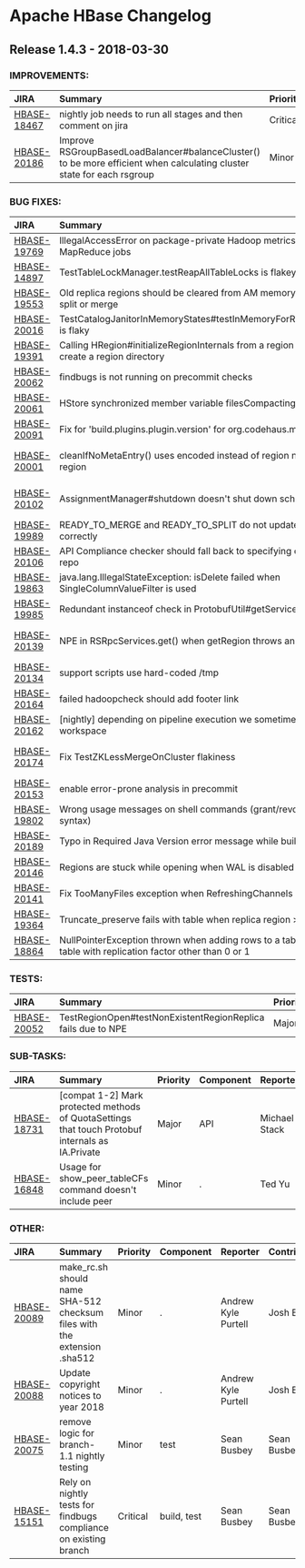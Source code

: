 
<!---
# Licensed to the Apache Software Foundation (ASF) under one
# or more contributor license agreements.  See the NOTICE file
# distributed with this work for additional information
# regarding copyright ownership.  The ASF licenses this file
# to you under the Apache License, Version 2.0 (the
# "License"); you may not use this file except in compliance
# with the License.  You may obtain a copy of the License at
#
#     http://www.apache.org/licenses/LICENSE-2.0
#
# Unless required by applicable law or agreed to in writing, software
# distributed under the License is distributed on an "AS IS" BASIS,
# WITHOUT WARRANTIES OR CONDITIONS OF ANY KIND, either express or implied.
# See the License for the specific language governing permissions and
# limitations under the License.
-->
# Apache HBase Changelog

## Release 1.4.3 - 2018-03-30



### IMPROVEMENTS:

| JIRA | Summary | Priority | Component | Reporter | Contributor |
|:---- |:---- | :--- |:---- |:---- |:---- |
| [HBASE-18467](https://issues.apache.org/jira/browse/HBASE-18467) | nightly job needs to run all stages and then comment on jira |  Critical | community, test | Sean Busbey | Sean Busbey |
| [HBASE-20186](https://issues.apache.org/jira/browse/HBASE-20186) | Improve RSGroupBasedLoadBalancer#balanceCluster() to be more efficient when calculating cluster state for each rsgroup |  Minor | rsgroup | Xiang Li | Xiang Li |


### BUG FIXES:

| JIRA | Summary | Priority | Component | Reporter | Contributor |
|:---- |:---- | :--- |:---- |:---- |:---- |
| [HBASE-19769](https://issues.apache.org/jira/browse/HBASE-19769) | IllegalAccessError on package-private Hadoop metrics2 classes in MapReduce jobs |  Critical | mapreduce, metrics | Josh Elser | Josh Elser |
| [HBASE-14897](https://issues.apache.org/jira/browse/HBASE-14897) | TestTableLockManager.testReapAllTableLocks is flakey |  Major | . | Heng Chen | Heng Chen |
| [HBASE-19553](https://issues.apache.org/jira/browse/HBASE-19553) | Old replica regions should be cleared from AM memory after primary region split or merge |  Minor | master, read replicas | Hua Xiang | Pankaj Kumar |
| [HBASE-20016](https://issues.apache.org/jira/browse/HBASE-20016) | TestCatalogJanitorInMemoryStates#testInMemoryForReplicaParentCleanup is flaky |  Minor | test | Chia-Ping Tsai | Chia-Ping Tsai |
| [HBASE-19391](https://issues.apache.org/jira/browse/HBASE-19391) | Calling HRegion#initializeRegionInternals from a region replica can still re-create a region directory |  Major | . | Esteban Gutierrez | Esteban Gutierrez |
| [HBASE-20062](https://issues.apache.org/jira/browse/HBASE-20062) | findbugs is not running on precommit checks |  Blocker | community, test | Sean Busbey | Mike Drob |
| [HBASE-20061](https://issues.apache.org/jira/browse/HBASE-20061) | HStore synchronized member variable filesCompacting should be private |  Major | regionserver | Sean Busbey | Sean Busbey |
| [HBASE-20091](https://issues.apache.org/jira/browse/HBASE-20091) | Fix for 'build.plugins.plugin.version' for org.codehaus.mojo: is missing. |  Trivial | . | Artem Ervits | Artem Ervits |
| [HBASE-20001](https://issues.apache.org/jira/browse/HBASE-20001) | cleanIfNoMetaEntry() uses encoded instead of region name to lookup region |  Major | . | Francis Christopher Liu | Thiruvel Thirumoolan |
| [HBASE-20102](https://issues.apache.org/jira/browse/HBASE-20102) | AssignmentManager#shutdown doesn't shut down scheduled executor |  Minor | master, Region Assignment | Andrew Kyle Purtell | Andrew Kyle Purtell |
| [HBASE-19989](https://issues.apache.org/jira/browse/HBASE-19989) | READY\_TO\_MERGE and READY\_TO\_SPLIT do not update region state correctly |  Major | . | Ben Lau | Ben Lau |
| [HBASE-20106](https://issues.apache.org/jira/browse/HBASE-20106) | API Compliance checker should fall back to specifying origin as remote repo |  Major | API, community | Sean Busbey | Alex Leblang |
| [HBASE-19863](https://issues.apache.org/jira/browse/HBASE-19863) | java.lang.IllegalStateException: isDelete failed when SingleColumnValueFilter is used |  Major | Filters | Sergey Soldatov | Sergey Soldatov |
| [HBASE-19985](https://issues.apache.org/jira/browse/HBASE-19985) | Redundant instanceof check in ProtobufUtil#getServiceException |  Trivial | . | Ted Yu | Artem Ervits |
| [HBASE-20139](https://issues.apache.org/jira/browse/HBASE-20139) | NPE in RSRpcServices.get() when getRegion throws an exception |  Minor | . | Abhishek Singh Chouhan | Abhishek Singh Chouhan |
| [HBASE-20134](https://issues.apache.org/jira/browse/HBASE-20134) | support scripts use hard-coded /tmp |  Minor | website | Mike Drob | Sean Busbey |
| [HBASE-20164](https://issues.apache.org/jira/browse/HBASE-20164) | failed hadoopcheck should add footer link |  Major | community | Mike Drob | Mike Drob |
| [HBASE-20162](https://issues.apache.org/jira/browse/HBASE-20162) | [nightly] depending on pipeline execution we sometimes refer to the wrong workspace |  Critical | test | Sean Busbey | Sean Busbey |
| [HBASE-20174](https://issues.apache.org/jira/browse/HBASE-20174) | Fix TestZKLessMergeOnCluster flakiness |  Major | . | Francis Christopher Liu | Francis Christopher Liu |
| [HBASE-20153](https://issues.apache.org/jira/browse/HBASE-20153) | enable error-prone analysis in precommit |  Major | community | Mike Drob | Mike Drob |
| [HBASE-19802](https://issues.apache.org/jira/browse/HBASE-19802) | Wrong usage messages on shell commands (grant/revoke namespace syntax) |  Minor | shell | Csaba Skrabak | Csaba Skrabak |
| [HBASE-20189](https://issues.apache.org/jira/browse/HBASE-20189) | Typo in Required Java Version error message while building HBase. |  Trivial | build | Sakthi | Sakthi |
| [HBASE-20146](https://issues.apache.org/jira/browse/HBASE-20146) | Regions are stuck while opening when WAL is disabled |  Critical | wal | Ashish Singhi | Ashish Singhi |
| [HBASE-20141](https://issues.apache.org/jira/browse/HBASE-20141) | Fix TooManyFiles exception when RefreshingChannels in FileIOEngine |  Major | BucketCache | Zach York | Zach York |
| [HBASE-19364](https://issues.apache.org/jira/browse/HBASE-19364) | Truncate\_preserve fails with table when replica region \> 1 |  Major | master, read replicas | Pankaj Kumar | Pankaj Kumar |
| [HBASE-18864](https://issues.apache.org/jira/browse/HBASE-18864) | NullPointerException thrown when adding rows to a table from peer cluster, table with replication factor other than 0 or 1 |  Major | Client, Replication | smita | Sakthi |


### TESTS:

| JIRA | Summary | Priority | Component | Reporter | Contributor |
|:---- |:---- | :--- |:---- |:---- |:---- |
| [HBASE-20052](https://issues.apache.org/jira/browse/HBASE-20052) | TestRegionOpen#testNonExistentRegionReplica fails due to NPE |  Major | . | Ted Yu | Ted Yu |


### SUB-TASKS:

| JIRA | Summary | Priority | Component | Reporter | Contributor |
|:---- |:---- | :--- |:---- |:---- |:---- |
| [HBASE-18731](https://issues.apache.org/jira/browse/HBASE-18731) | [compat 1-2] Mark protected methods of QuotaSettings that touch Protobuf internals as IA.Private |  Major | API | Michael Stack | Sean Busbey |
| [HBASE-16848](https://issues.apache.org/jira/browse/HBASE-16848) | Usage for show\_peer\_tableCFs command doesn't include peer |  Minor | . | Ted Yu | Peter Somogyi |


### OTHER:

| JIRA | Summary | Priority | Component | Reporter | Contributor |
|:---- |:---- | :--- |:---- |:---- |:---- |
| [HBASE-20089](https://issues.apache.org/jira/browse/HBASE-20089) | make\_rc.sh should name SHA-512 checksum files with the extension .sha512 |  Minor | . | Andrew Kyle Purtell | Josh Elser |
| [HBASE-20088](https://issues.apache.org/jira/browse/HBASE-20088) | Update copyright notices to year 2018 |  Minor | . | Andrew Kyle Purtell | Josh Elser |
| [HBASE-20075](https://issues.apache.org/jira/browse/HBASE-20075) | remove logic for branch-1.1 nightly testing |  Minor | test | Sean Busbey | Sean Busbey |
| [HBASE-15151](https://issues.apache.org/jira/browse/HBASE-15151) | Rely on nightly tests for findbugs compliance on existing branch |  Critical | build, test | Sean Busbey | Sean Busbey |


